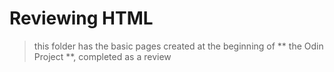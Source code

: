 # Reviewing HTML

> this folder has the basic pages created at the beginning of ** the Odin Project **, completed as a review